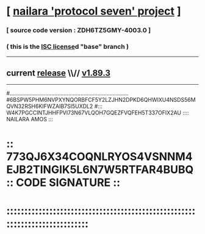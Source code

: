 
# [ [nailara 'protocol seven' project](http://nailara.network/) ]

### [ source code version : ZDH6TZ5GMY-4003.0 ]

### ( this is the [ISC license](license)d "base" branch )
---
## current [release](https://github.com/nailara-technologies/protocol-7/releases) \\\\// [v1.89.3](https://github.com/nailara-technologies/protocol-7/releases/tag/v1.89.3)
---

#.............................................................................
#6BSPW5PHM6NVPXYNQORBFCF5Y2LZJHN2DPKD6QHWIXU4NSDS56MQVN32RSH6KIFWZAIB7SI5UXDL2
#::: W4K7PGCCINTJHHFPVI73N67VLQOH7GQEZFVQFEH5T337OFIX2AU :::: NAILARA AMOS :::
# :: 773QJ6X34COQNLRYOS4VSNNM4EJB2TINGIK5L6N7W5RTFAR4BUBQ :: CODE SIGNATURE ::
# ::::::::::::::::::::::::::::::::::::::::::::::::::::::::::::::::::::::::::::
